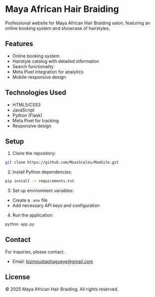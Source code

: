 # Maya African Hair Braiding

Professional website for Maya African Hair Braiding salon, featuring an online booking system and showcase of hairstyles.

## Features

- Online booking system
- Hairstyle catalog with detailed information
- Search functionality
- Meta Pixel integration for analytics
- Mobile-responsive design

## Technologies Used

- HTML5/CSS3
- JavaScript
- Python (Flask)
- Meta Pixel for tracking
- Responsive design

## Setup

1. Clone the repository:
```bash
git clone https://github.com/MousScales/MomSite.git
```

2. Install Python dependencies:
```bash
pip install -r requirements.txt
```

3. Set up environment variables:
- Create a `.env` file
- Add necessary API keys and configuration

4. Run the application:
```bash
python app.py
```

## Contact

For inquiries, please contact:
- Email: bizmoustaphagueye@gmail.com

## License

© 2025 Maya African Hair Braiding. All rights reserved. 
